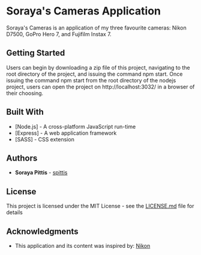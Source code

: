 # Soraya's Cameras Application

Soraya's Cameras is an application of my three favourite cameras: Nikon D7500, GoPro Hero 7, and Fujifilm Instax 7.

## Getting Started

Users can begin by downloading a zip file of this project, navigating to the root directory of the project, and issuing the command npm start. Once issuing the command npm start from the root directory of the nodejs project, users can open the project on http://localhost:3032/ in a browser of their choosing.


## Built With

* [Node.js] - A cross-platform JavaScript run-time 
* [Express] - A web application framework
* [SASS] - CSS extension


## Authors

* **Soraya Pittis** - [spittis](https://github.com/spittis)


## License

This project is licensed under the MIT License - see the [LICENSE.md](LICENSE.md) file for details


## Acknowledgments

* This application and its content was inspired by: [Nikon](https://www.nikon.com/)
